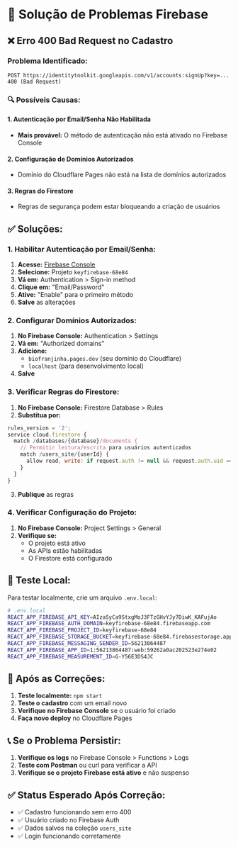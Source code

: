# 🔧 Solução de Problemas Firebase

## ❌ **Erro 400 Bad Request no Cadastro**

### **Problema Identificado:**
```
POST https://identitytoolkit.googleapis.com/v1/accounts:signUp?key=... 400 (Bad Request)
```

### **🔍 Possíveis Causas:**

#### **1. Autenticação por Email/Senha Não Habilitada**
- **Mais provável:** O método de autenticação não está ativado no Firebase Console

#### **2. Configuração de Domínios Autorizados**
- Domínio do Cloudflare Pages não está na lista de domínios autorizados

#### **3. Regras do Firestore**
- Regras de segurança podem estar bloqueando a criação de usuários

## ✅ **Soluções:**

### **1. Habilitar Autenticação por Email/Senha:**

1. **Acesse:** [Firebase Console](https://console.firebase.google.com)
2. **Selecione:** Projeto `keyfirebase-68e84`
3. **Vá em:** Authentication > Sign-in method
4. **Clique em:** "Email/Password"
5. **Ative:** "Enable" para o primeiro método
6. **Salve** as alterações

### **2. Configurar Domínios Autorizados:**

1. **No Firebase Console:** Authentication > Settings
2. **Vá em:** "Authorized domains"
3. **Adicione:**
   - `biofranjinha.pages.dev` (seu domínio do Cloudflare)
   - `localhost` (para desenvolvimento local)
4. **Salve**

### **3. Verificar Regras do Firestore:**

1. **No Firebase Console:** Firestore Database > Rules
2. **Substitua por:**
```javascript
rules_version = '2';
service cloud.firestore {
  match /databases/{database}/documents {
    // Permitir leitura/escrita para usuários autenticados
    match /users_site/{userId} {
      allow read, write: if request.auth != null && request.auth.uid == userId;
    }
  }
}
```
3. **Publique** as regras

### **4. Verificar Configuração do Projeto:**

1. **No Firebase Console:** Project Settings > General
2. **Verifique se:**
   - O projeto está ativo
   - As APIs estão habilitadas
   - O Firestore está configurado

## 🧪 **Teste Local:**

Para testar localmente, crie um arquivo `.env.local`:

```bash
# .env.local
REACT_APP_FIREBASE_API_KEY=AIzaSyCa9StxgMoJ3FTzGHvYJy7DiwK_KAFujAo
REACT_APP_FIREBASE_AUTH_DOMAIN=keyfirebase-68e84.firebaseapp.com
REACT_APP_FIREBASE_PROJECT_ID=keyfirebase-68e84
REACT_APP_FIREBASE_STORAGE_BUCKET=keyfirebase-68e84.firebasestorage.app
REACT_APP_FIREBASE_MESSAGING_SENDER_ID=56213864487
REACT_APP_FIREBASE_APP_ID=1:56213864487:web:59262a0ac202523e274e02
REACT_APP_FIREBASE_MEASUREMENT_ID=G-Y56E3DS4JC
```

## 🔄 **Após as Correções:**

1. **Teste localmente:** `npm start`
2. **Teste o cadastro** com um email novo
3. **Verifique no Firebase Console** se o usuário foi criado
4. **Faça novo deploy** no Cloudflare Pages

## 📞 **Se o Problema Persistir:**

1. **Verifique os logs** no Firebase Console > Functions > Logs
2. **Teste com Postman** ou curl para verificar a API
3. **Verifique se o projeto Firebase está ativo** e não suspenso

## ✅ **Status Esperado Após Correção:**

- ✅ Cadastro funcionando sem erro 400
- ✅ Usuário criado no Firebase Auth
- ✅ Dados salvos na coleção `users_site`
- ✅ Login funcionando corretamente
